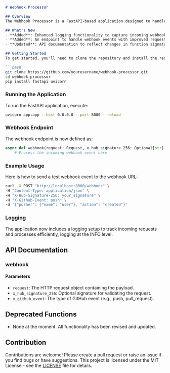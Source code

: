 ```markdown
# Webhook Processor

## Overview
The Webhook Processor is a FastAPI-based application designed to handle webhook events from GitHub, allowing for efficient integration and automation in development workflows. The application listens for push and pull request events, logging relevant information for further processing.

## What's New
- **Added**: Enhanced logging functionality to capture incoming webhook data.
- **Added**: An endpoint to handle webhook events with improved request handling.
- **Updated**: API documentation to reflect changes in function signatures and workflows.

## Getting Started
To get started, you'll need to clone the repository and install the required packages. Ensure you have Python 3.7+ and FastAPI installed.

```bash
git clone https://github.com/yourusername/webhook-processor.git
cd webhook-processor
pip install fastapi uvicorn
```

### Running the Application
To run the FastAPI application, execute:

```bash
uvicorn app:app --host 0.0.0.0 --port 8000 --reload
```

### Webhook Endpoint
The webhook endpoint is now defined as:

```python
async def webhook(request: Request, x_hub_signature_256: Optional[str] = Header(None), x_github_event: Optional[str] = Header(None)):
    # Process the incoming webhook event here
```

### Example Usage
Here is how to send a test webhook event to the webhook URL:

```bash
curl -X POST "http://localhost:8000/webhook" \
-H "Content-Type: application/json" \
-H "X-Hub-Signature-256: your_signature" \
-H "X-Github-Event: push" \
-d '{"pusher": {"name": "user"}, "action": "created"}'
```

### Logging
The application now includes a logging setup to track incoming requests and processes efficiently, logging at the INFO level.

## API Documentation
### webhook
#### Parameters
- `request`: The HTTP request object containing the payload.
- `x_hub_signature_256`: Optional signature for validating the request.
- `x_github_event`: The type of GitHub event (e.g., push, pull_request).

## Deprecated Functions
- None at the moment. All functionality has been revised and updated.

## Contribution
Contributions are welcome! Please create a pull request or raise an issue if you find bugs or have suggestions. This project is licensed under the MIT License - see the [LICENSE](LICENSE) file for details.
```